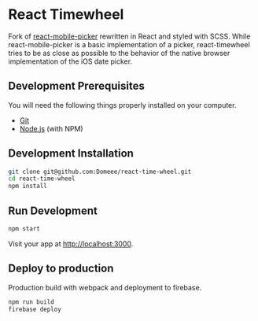 # React Timewheel

Fork of [react-mobile-picker](https://github.com/adcentury/react-mobile-picker) rewritten in React and styled with SCSS. While react-mobile-picker is a basic implementation of a picker, react-timewheel tries to be as close as possible to the behavior of the native browser implementation of the iOS date picker.

## Development Prerequisites

You will need the following things properly installed on your computer.

- [Git](https://git-scm.com)
- [Node.js](https://nodejs.org) (with NPM)

## Development Installation

```sh
git clone git@github.com:Domeee/react-time-wheel.git
cd react-time-wheel
npm install
```

## Run Development

```sh
npm start
```

Visit your app at [http://localhost:3000](http://localhost:3000).

## Deploy to production

Production build with webpack and deployment to firebase.

```sh
npm run build
firebase deploy
```
